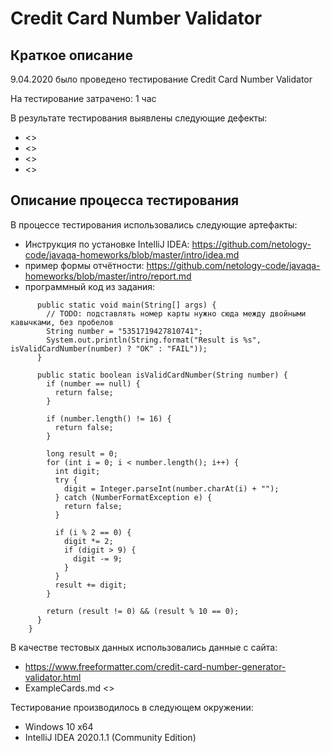 # Credit Card Number Validator

## Краткое описание

9.04.2020 было проведено тестирование Credit Card Number Validator

На тестирование затрачено: 1 час

В результате тестирования выявлены следующие дефекты:

* <>
* <>
* <>
* <>

## Описание процесса тестирования

В процессе тестирования использовались следующие артефакты:

* Инструкция по установке  IntelliJ IDEA: <https://github.com/netology-code/javaqa-homeworks/blob/master/intro/idea.md>
* пример формы отчётности: <https://github.com/netology-code/javaqa-homeworks/blob/master/intro/report.md>
* программный код из задания:
``` public class Main {
      public static void main(String[] args) {
        // TODO: подставлять номер карты нужно сюда между двойными кавычками, без пробелов
        String number = "5351719427810741";
        System.out.println(String.format("Result is %s", isValidCardNumber(number) ? "OK" : "FAIL"));
      }
    
      public static boolean isValidCardNumber(String number) {
        if (number == null) {
          return false;
        }
    
        if (number.length() != 16) {
          return false;
        }
    
        long result = 0;
        for (int i = 0; i < number.length(); i++) {
          int digit;
          try {
            digit = Integer.parseInt(number.charAt(i) + "");
          } catch (NumberFormatException e) {
            return false;
          }
    
          if (i % 2 == 0) {
            digit *= 2;
            if (digit > 9) {
              digit -= 9;
            }
          }
          result += digit;
        }
    
        return (result != 0) && (result % 10 == 0);
      }
    }
``` 

В качестве тестовых данных использовались данные с сайта:
 * <https://www.freeformatter.com/credit-card-number-generator-validator.html>
 * ExampleCards.md <>

Тестирование производилось в следующем окружении:

* Windows 10 x64
* IntelliJ IDEA 2020.1.1 (Community Edition)
